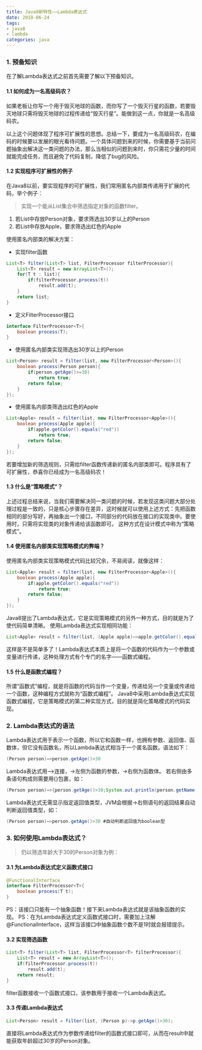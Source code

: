 ```yaml
---
title: Java8新特性——Lambda表达式
date: 2018-06-24
tags: 
- java8
- lambda
categories: java
---
```


### 1. 预备知识

在了解Lambda表达式之前首先需要了解以下预备知识。

#### 1.1 如何成为一名高级码农？

如果老板让你写一个用于毁灭地球的函数，而你写了一个毁灭行星的函数，若要毁灭地球只需将毁灭地球的过程传递给“毁灭行星”。能做到这一点，你就是一名高级码农。

以上这个问题体现了程序可扩展性的思想。总结一下，要成为一名高级码农，在编码的时候要以发展的眼光看待问题。一个具体问题到来的时候，你需要基于当前问题抽象出解决这一类问题的办法，那么当相似的问题到来时，你只需花少量的时间就能完成任务，而且避免了代码复制，降低了bug的风险。

#### 1.2 实现程序可扩展性的例子

在Java8以前，要实现程序的可扩展性，我们常用匿名内部类传递用于扩展的代码，举个例子：

> 实现一个能从List集合中筛选指定对象的函数filter。

1. 若List中存放Person对象，要求筛选出30岁以上的Person
2. 若List中存放Apple，要求筛选出红色的Apple

使用匿名内部类的解决方案：

- 实现filter函数

```java
List<T> filter(List<T> list, FilterProcessor filterProcessor){
    List<T> result = new ArrayList<T>();
    for(T t : list){
        if(filterProcessor.process(t))
            result.add(t);
    }
    return list;
}
```

- 定义FilterProcessor接口

```java
interface FilterProcessor<T>{
    boolean process(T);
}
```

- 使用匿名内部类实现筛选出30岁以上的Person

```java
List<Person> result = filter(list, new FilterProcessor<Person>(){
    boolean process(Person person){
        if(person.getAge()>=30)
            return true;
        return false;
    }
});
```

- 使用匿名内部类筛选出红色的Apple

```java
List<Apple> result = filter(list, new FilterProcessor<Apple>(){
    boolean process(Apple apple){
        if(apple.getColor().equals("red"))
            return true;
        return false;
    }
});
```

若要增加新的筛选规则，只需给filter函数传递新的匿名内部类即可。程序具有了可扩展性，恭喜你已经成为一名高级码农！

#### 1.3 什么是“策略模式”？

上述过程总结来说，当我们需要解决同一类问题的时候，若发现这类问题大部分处理过程是一致的，只是核心步骤存在差异，这时候就可以使用上述方式：先把函数相同的部分写好，再抽象出一个接口，不同部分的代码放在接口的实现类中。要使用时，只需将实现类的对象传递给该函数即可。
 这种方式在设计模式中称为“策略模式”。

#### 1.4 使用匿名内部类实现策略模式的弊端？

使用匿名内部类实现策略模式代码比较冗余，不易阅读，就像这样：

```java
List<Apple> result = filter(list, new FilterProcessor<Apple>(){
    boolean process(Apple apple){
        if(apple.getColor().equals("red"))
            return true;
        return false;
    }
});
```

Java8提出了Lambda表达式，它是实现策略模式的另外一种方式，目的就是为了使代码简单清晰。
 使用Lambda表达式实现相同功能：

```java
List<Apple> result = filter(list, (Apple apple)—>apple.getColor().equals("red"));
```

这样是不是简单多了！Lambda表达式本质上是将一个函数的代码作为一个参数或变量进行传递，这种处理方式有个专门的名字——函数式编程。

#### 1.5 什么是函数式编程？

所谓“函数式”编程，就是将函数的代码当作一个变量，传递给另一个变量或传递给一个函数，这种编程方式就称为“函数式编程”。
 Java8中采用Lambda表达式实现函数式编程，它是策略模式的第二种实现方式，目的就是简化策略模式的代码实现。

### 2. Lambda表达式的语法

Lambda表达式用于表示一个函数，所以它和函数一样，也拥有参数、返回值、函数体，但它没有函数名，所以Lambda表达式相当于一个匿名函数。语法如下：

```java
(Person person)—>person.getAge()>30
```

Lambda表达式用—>连接，->左侧为函数的参数，->右侧为函数体。
 若右侧由多条语句构成则需要用{}包裹，如：

```java
(Person person)—>{person.getAge()>30;System.out.println(person.getName());}
```

Lambda表达式无需显示指定返回值类型，JVM会根据->右侧语句的返回结果自动判断返回值类型，如：

```java
(Person person)—>person.getAge()>30 #自动判断返回值为boolean型
```

### 3. 如何使用Lambda表达式？

> 仍以筛选年龄大于30的Person对象为例：

#### 3.1 为Lambda表达式定义函数式接口

```java
@FunctionalInterface
interface FilterProcessor<T>{
    boolean process(T t);
}
```

PS：该接口只能有一个抽象函数！接下来Lambda表达式就是该抽象函数的实现。
 PS：在为Lambda表达式定义函数式接口时，需要加上注解@FunctionalInterface，这样当该接口中抽象函数个数不是1时就会报错提示。

#### 3.2 实现筛选函数

```java
List<T> filter(List<T> list, FilterProcessor<T> filterProcessor){
    List<T> result = new ArrayList<T>();
    if(filterProcessor.process(t))
        result.add(t);
    return result;
}
```

filter函数接收一个函数式接口，该参数用于接收一个Lambda表达式。

#### 3.3 传递Lambda表达式

```java
List<Person> result = filter(list, (Person p)->p.getAge()>30);
```

直接将Lambda表达式作为参数传递给filter的函数式接口即可，从而在result中就能获取年龄超过30岁的Person对象。
